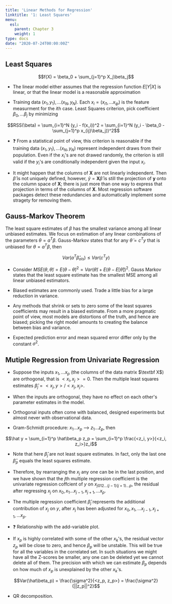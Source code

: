 ```yaml
---
title: 'Linear Methods for Regression'
linktitle: '1: Least Squares'
menu:
  esl:
    parent: Chapter 3
    weight: 1
type: docs
date: "2020-07-24T00:00:00Z"
---
```


## Least Squares

$$f(X) = \beta_0 + \sum_{j=1}^p X_j\beta_j$$

- The linear model either assumes that the regression function $E[Y|X]$ is linear, or that the linear model is a reasonable approximation

- Training data $(x_1,y_1),\dots (x_N,y_N)$. Each $x_i = (x_{i1}, \dots x_{ip})$ is the feature measurment for the $i$th case. Least Squares criterion, pick coefficient $\beta_0,\dots \beta_j$ by minimizing

$$RSS(\beta) = \sum_{i=1}^N (y_i - f(x_i))^2 = \sum_{i=1}^N (y_i - \beta_0 - \sum_{j=1}^p x_{ij}\beta_j))^2$$

- :question: From a statistical point of view, this criterion is reasonable if the training data $(x_1,y_1),\dots (x_N,y_N)$ represent independent draws from their population. Even if the $x_i$'s are not drawed randomly, the criterion is still valid if the $y_i$'s are conditionally independent given the input $x_i$.

- It might happen that the columns of $\textbf{X}$ are not linearly independent. Then $\hat\beta$ is not uniquely defined, however, $\hat y = \textbf{X}\hat\beta$ is still the projection of $\textbf{y}$ onto the column space of $\textbf{X}$;
there is just more than one way to express that projection in terms of the columns of $\textbf{X}$. Most regression software packages detect these redundancies and automatically implement some stragety for removing them.

## Gauss-Markov Theorem

The least square estimates of $\beta$ has the smallest variance among all linear unbiased estimates. We focus on estimation of any linear
combinations of the parameters $\theta = a^T\beta$. Gauss-Markov states that for any $\tilde\theta = c^Ty$ that is unbiased for $\theta=a^T\beta$, then

$$Var(a^T\hat\beta_{ols}) \le Var(c^Ty)$$

- Consider $MSE(\theta, \tilde\theta) = E(\theta - \tilde\theta)^2 = Var(\tilde\theta) + E(\theta - E[\tilde\theta])^2$. Gauss Markov states that the least square estimate has the smallest MSE among all linear unbiased estimators.

- Biased estimates are commonly used. Trade a little bias for a large reduction in variance.

- Any methods that shrink or sets to zero some of the least squares coefficients may result in a biased estimate. From a more pragmatic point of view, most models are distortions of the truth, and hence are biased; picking the right model amounts to creating the balance between bias and variance.

- Expected prediction error and mean squared error differ only by the constant $\sigma^2$.


## Mutiple Regression from Univariate Regression

- Suppose the inputs $x_1, \dots x_p$ (the columns of the data matrix $\textbf X$) are orthogonal, that is $<x_i, x_j> = 0$. Then the multiple least squares estimates $\hat\beta_j = <x_j, y> / <x_j, x_j>$.

- When the inputs are orthogonal, they have no effect on each other's parameter estimates in the model.

- Orthogonal inputs often come with balanced, designed experiments but almost never with observational data.

- Gram-Schmidt procedure: $x_1 \dots x_p$ --> $z_1 \dots z_p$, then

$$\hat y = \sum_{i=1}^p \hat\beta_p z_p = \sum_{i=1}^p \frac{<z_i, y>}{<z_i, z_i>}z_i$$

- Note that here $\hat\beta_j$ are not least square estimates. In fact, only the last one $\hat\beta_p$ equals the least squares estimate.

- Therefore, by rearranging the $x_j$ any one can be in the last position, and we have shown that the $j$th multiple regression coefficient is the univariate regression coffcient of $y$ on $x_{j012...(j-1)(j+1)...p}$, the residual after regressing $x_j$ on $x_0, x_1\dots x_{j-1}, x_{j+1}, \dots x_p$.

- The multiple regression coefficient $\hat\beta_j$ represents the additional contribution of $x_j$ on $y$, after $x_j$ has been adjusted for $x_0, x_1, \dots x_{j-1}, x_{j+1}, \dots x_p$.

- :question: Relationship with the add-variable plot.

- If $x_p$ is highly correlated with some of the other $x_k$'s, the residual vector $z_p$ will be close to zero, and hence $\beta_p$ will be unstable. This will be true for all the variables in the correlated set. In such situations we might have all the Z-scores be smaller, any one can be deleted yet we cannot delete all of them. The precision with which we can estimate $\beta_p$ depends on how much of $x_p$ is unexplained by the other $x_k$'s.

$$Var(\hat\beta_p) = \frac{\sigma^2}{<z_p, z_p>} = \frac{\sigma^2}{||z_p||^2}$$

- QR decomposition.